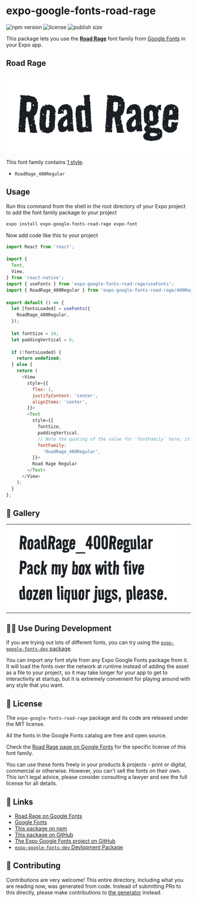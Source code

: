 # expo-google-fonts-road-rage

![npm version](https://flat.badgen.net/npm/v/expo-google-fonts-road-rage)
![license](https://flat.badgen.net/github/license/expo/google-fonts)
![publish size](https://flat.badgen.net/packagephobia/install/expo-google-fonts-road-rage)

This package lets you use the [**Road Rage**](https://fonts.google.com/specimen/Road+Rage) font family from [Google Fonts](https://fonts.google.com/) in your Expo app.

## Road Rage

![Road Rage](./font-family.png)

This font family contains [1 style](#-gallery).

- `RoadRage_400Regular`

## Usage

Run this command from the shell in the root directory of your Expo project to add the font family package to your project
```sh
expo install expo-google-fonts-road-rage expo-font
```

Now add code like this to your project
```js
import React from 'react';

import {
  Text,
  View,
} from 'react-native';
import { useFonts } from 'expo-google-fonts-road-rage/useFonts';
import { RoadRage_400Regular } from 'expo-google-fonts-road-rage/400Regular';

export default () => {
  let [fontsLoaded] = useFonts({
    RoadRage_400Regular,
  });

  let fontSize = 24;
  let paddingVertical = 6;

  if (!fontsLoaded) {
    return undefined;
  } else {
    return (
      <View
        style={{
          flex: 1,
          justifyContent: 'center',
          alignItems: 'center',
        }}>
        <Text
          style={{
            fontSize,
            paddingVertical,
            // Note the quoting of the value for `fontFamily` here; it expects a string!
            fontFamily:
              'RoadRage_400Regular',
          }}>
          Road Rage Regular
        </Text>
      </View>
    );
  }
};

```

## 🔡 Gallery


||||
|-|-|-|
|![RoadRage_400Regular](.//400Regular/RoadRage_400Regular.ttf.png)||||


## 👩‍💻 Use During Development

If you are trying out lots of different fonts, you can try using the [`expo-google-fonts-dev` package](https://github.com/freeboub/google-fonts/tree/master/font-packages/dev#readme).

You can import *any* font style from any Expo Google Fonts package from it. It will load the fonts
over the network at runtime instead of adding the asset as a file to your project, so it may take longer
for your app to get to interactivity at startup, but it is extremely convenient
for playing around with any style that you want.

## 📖 License

The `expo-google-fonts-road-rage` package and its code are released under the MIT license.

All the fonts in the Google Fonts catalog are free and open source.

Check the [Road Rage page on Google Fonts](https://fonts.google.com/specimen/Road+Rage) for the specific license of this font family.

You can use these fonts freely in your products & projects - print or digital, commercial or otherwise. However, you can't sell the fonts on their own. This isn't legal advice, please consider consulting a lawyer and see the full license for all details.

## 🔗 Links

- [Road Rage on Google Fonts](https://fonts.google.com/specimen/Road+Rage)
- [Google Fonts](https://fonts.google.com/)
- [This package on npm](https://www.npmjs.com/package/expo-google-fonts-road-rage)
- [This package on GitHub](https://github.com/freeboub/google-fonts/tree/master/font-packages/road-rage)
- [The Expo Google Fonts project on GitHub](https://github.com/freeboub/google-fonts)
- [`expo-google-fonts-dev` Devlopment Package](https://github.com/freeboub/google-fonts/tree/master/font-packages/dev)

## 🤝 Contributing

Contributions are very welcome! This entire directory, including what you are reading now, was generated from code. Instead of submitting PRs to this directly, please make contributions to [the generator](https://github.com/freeboub/google-fonts/tree/master/packages/generator) instead.
